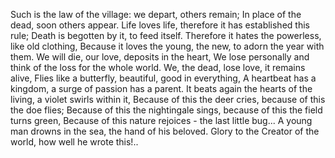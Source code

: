 Such is the law of the village: we depart, others remain;
In place of the dead, soon others appear.
Life loves life, therefore it has established this rule;
Death is begotten by it, to feed itself.
Therefore it hates the powerless, like old clothing,
Because it loves the young, the new, to adorn the year with them.
We will die, our love, deposits in the heart,
We lose personally and think of the loss for the whole world.
We, the dead, lose love, it remains alive,
Flies like a butterfly, beautiful, good in everything,
A heartbeat has a kingdom, a surge of passion has a parent.
It beats again the hearts of the living, a violet swirls within it,
Because of this the deer cries, because of this the doe flies;
Because of this the nightingale sings, because of this the field turns green,
Because of this nature rejoices - the last little bug...
A young man drowns in the sea, the hand of his beloved.
Glory to the Creator of the world, how well he wrote this!..